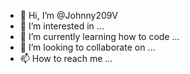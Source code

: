 - 👋 Hi, I’m @Johnny209V
- 👀 I’m interested in ...
- 🌱 I’m currently learning how to code ...
- 💞️ I’m looking to collaborate on ...
- 📫 How to reach me ...

<!---
Johnny209V/Johnny209V is a ✨ special ✨ repository because its `README.md` (this file) appears on your GitHub profile.
You can click the Preview link to take a look at your changes.
--->
